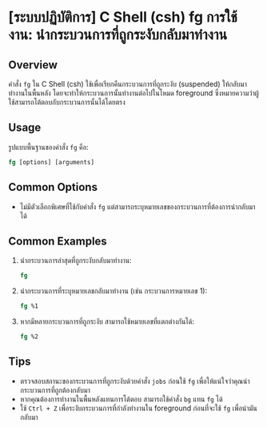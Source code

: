 # [ระบบปฏิบัติการ] C Shell (csh) fg การใช้งาน: นำกระบวนการที่ถูกระงับกลับมาทำงาน

## Overview
คำสั่ง `fg` ใน C Shell (csh) ใช้เพื่อเรียกคืนกระบวนการที่ถูกระงับ (suspended) ให้กลับมาทำงานในพื้นหลัง โดยจะทำให้กระบวนการนั้นทำงานต่อไปในโหมด foreground ซึ่งหมายความว่าผู้ใช้สามารถโต้ตอบกับกระบวนการนั้นได้โดยตรง

## Usage
รูปแบบพื้นฐานของคำสั่ง `fg` คือ:

```csh
fg [options] [arguments]
```

## Common Options
- ไม่มีตัวเลือกพิเศษที่ใช้กับคำสั่ง `fg` แต่สามารถระบุหมายเลขของกระบวนการที่ต้องการนำกลับมาได้

## Common Examples
1. นำกระบวนการล่าสุดที่ถูกระงับกลับมาทำงาน:
   ```csh
   fg
   ```

2. นำกระบวนการที่ระบุหมายเลขกลับมาทำงาน (เช่น กระบวนการหมายเลข 1):
   ```csh
   fg %1
   ```

3. หากมีหลายกระบวนการที่ถูกระงับ สามารถใช้หมายเลขที่แตกต่างกันได้:
   ```csh
   fg %2
   ```

## Tips
- ตรวจสอบสถานะของกระบวนการที่ถูกระงับด้วยคำสั่ง `jobs` ก่อนใช้ `fg` เพื่อให้แน่ใจว่าคุณนำกระบวนการที่ถูกต้องกลับมา
- หากคุณต้องการทำงานในพื้นหลังแทนการโต้ตอบ สามารถใช้คำสั่ง `bg` แทน `fg` ได้
- ใช้ `Ctrl + Z` เพื่อระงับกระบวนการที่กำลังทำงานใน foreground ก่อนที่จะใช้ `fg` เพื่อนำมันกลับมา
